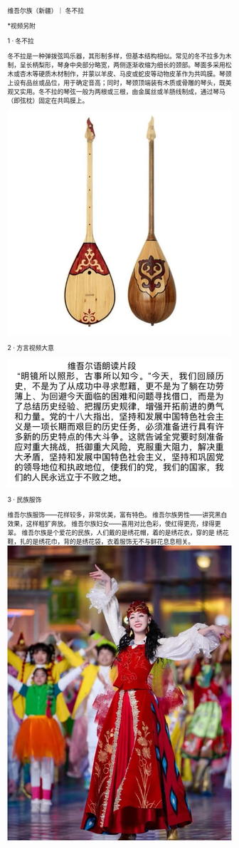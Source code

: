 维吾尔族（新疆）｜ 冬不拉

\*视频另附

1 · 冬不拉

冬不拉是一种弹拨弦鸣乐器，其形制多样，但基本结构相似。常见的冬不拉多为木制，呈长柄梨形，琴身中央部分略宽，两侧逐渐收缩为细长的颈部。琴面多采用松木或杏木等硬质木材制作，并蒙以羊皮、马皮或蛇皮等动物皮革作为共鸣膜。琴颈上设有品丝或品位，用于确定音高；同时，琴颈顶端装有木质或骨雕的琴头，既美观又实用。冬不拉的琴弦一般为两根或三根，由金属丝或羊肠线制成，通过琴马（即弦枕）固定在共鸣膜上。

![冬不拉示例图](./images/dongbula/main.jpg)

2 · 方言视频大意

![冬不拉示例图1](./images/dongbula/detail1.jpg)

3 · 民族服饰

维吾尔族服饰——花样较多，非常优美，富有特色。 维吾尔族男性——讲究黑白效果，这样粗犷奔放。 维吾尔族妇女——喜用对比色彩，使红得更亮，绿得更翠。 维吾尔族是个爱花的民族，人们戴的是绣花帽，着的是绣花衣，穿的是 绣花鞋，扎的是绣花巾，背的是绣花袋，衣着服饰无不与鲜花息息相关。![冬不拉示例图2](./images/dongbula/detail2.jpg)